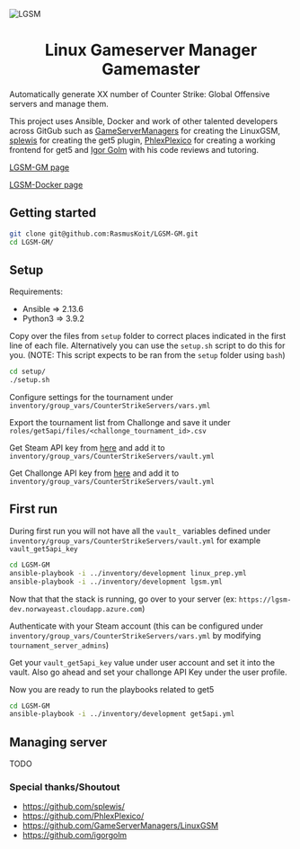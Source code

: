 ![LGSM](https://user-images.githubusercontent.com/29210664/208509402-ddc13e09-be91-40b7-aa7f-9a701a482c67.png)

<h1 align="center">Linux Gameserver Manager Gamemaster</h1>

Automatically generate XX number of Counter Strike: Global Offensive servers and manage them. 

This project uses Ansible, Docker and work of other talented developers across GitGub such as [GameServerManagers](https://github.com/GameServerManagers/LinuxGSM) for creating the LinuxGSM, [splewis](https://github.com/splewis/get5) for creating the get5 plugin, [PhlexPlexico](https://github.com/PhlexPlexico/G5API) for creating a working frontend for get5 and [Igor Golm](https://github.com/igorgolm) with his code reviews and tutoring.

[LGSM-GM page](https://github.com/RasmusKoit/LGSM-GM) 

[LGSM-Docker page](https://github.com/RasmusKoit/LinuxGSM-Docker)

## Getting started

```bash
git clone git@github.com:RasmusKoit/LGSM-GM.git
cd LGSM-GM/
```

## Setup

Requirements:
* Ansible => 2.13.6
* Python3 => 3.9.2

Copy over the files from `setup` folder to correct places indicated in the first line of each file.
Alternatively you can use the `setup.sh` script to do this for you. (NOTE: This script expects to be ran from the `setup` folder using `bash`)

```bash
cd setup/
./setup.sh
```

Configure settings for the tournament under `inventory/group_vars/CounterStrikeServers/vars.yml`

Export the tournament list from Challonge and save it under `roles/get5api/files/<challonge_tournament_id>.csv`

Get Steam API key from [here](https://steamcommunity.com/dev/apikey) and add it to `inventory/group_vars/CounterStrikeServers/vault.yml` 

Get Challonge API key from [here](https://challonge.com/settings/developer) and add it to `inventory/group_vars/CounterStrikeServers/vault.yml`

## First run

During first run you will not have all the `vault_` variables defined under `inventory/group_vars/CounterStrikeServers/vault.yml`
for example `vault_get5api_key`

```bash
cd LGSM-GM
ansible-playbook -i ../inventory/development linux_prep.yml
ansible-playbook -i ../inventory/development lgsm.yml
```

Now that that the stack is running, go over to your server
(ex: `https://lgsm-dev.norwayeast.cloudapp.azure.com`)

Authenticate with your Steam account (this can be configured under `inventory/group_vars/CounterStrikeServers/vars.yml` by modifying `tournament_server_admins`)

Get your `vault_get5api_key` value under user account and set it into the vault.
Also go ahead and set your challonge API Key under the user profile.

Now you are ready to run the playbooks related to get5

```bash
cd LGSM-GM
ansible-playbook -i ../inventory/development get5api.yml
```

## Managing server

TODO

### Special thanks/Shoutout

* https://github.com/splewis/
* https://github.com/PhlexPlexico/ 
* https://github.com/GameServerManagers/LinuxGSM
* https://github.com/igorgolm
